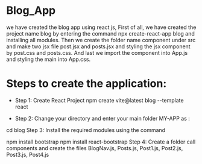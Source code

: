# Blog_App
we have created the blog app using react js, First of all, we have created the project name blog by entering the command npx create-react-app blog and installing all modules. Then we create the folder name component under src and make two jsx file post.jsx and posts.jsx and styling the jsx component by post.css and posts.css. And last we import the component into App.js and styling the main into App.css.

# Steps to create the application:

- Step 1: Create React Project 
 npm create vite@latest blog --template react

 - Step 2: Change your directory and enter your main folder MY-APP as :

cd blog
Step 3: Install the required modules using the command

npm install bootstrap
npm install react-bootstrap
Step 4: Create a folder call components and create the files BlogNav.js, Posts.js, Post1.js, Post2.js, Post3.js, Post4.js
